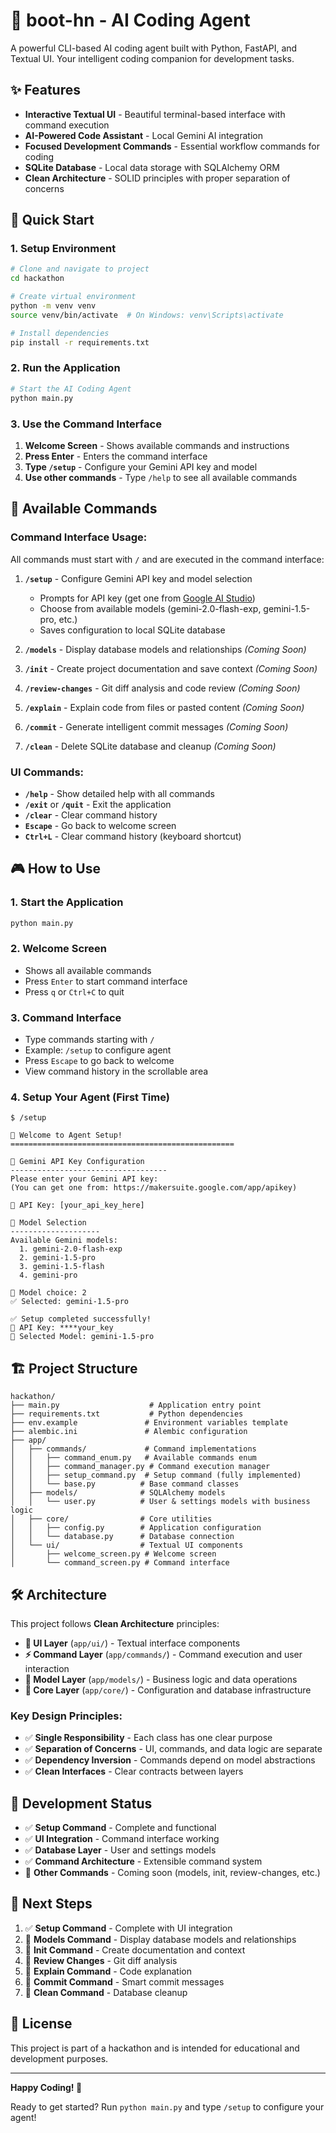 # 🤖 boot-hn - AI Coding Agent

A powerful CLI-based AI coding agent built with Python, FastAPI, and Textual UI. Your intelligent coding companion for development tasks.

## ✨ Features

- **Interactive Textual UI** - Beautiful terminal-based interface with command execution
- **AI-Powered Code Assistant** - Local Gemini AI integration
- **Focused Development Commands** - Essential workflow commands for coding
- **SQLite Database** - Local data storage with SQLAlchemy ORM
- **Clean Architecture** - SOLID principles with proper separation of concerns

## 🚀 Quick Start

### 1. Setup Environment

```bash
# Clone and navigate to project
cd hackathon

# Create virtual environment
python -m venv venv
source venv/bin/activate  # On Windows: venv\Scripts\activate

# Install dependencies
pip install -r requirements.txt
```

### 2. Run the Application

```bash
# Start the AI Coding Agent
python main.py
```

### 3. Use the Command Interface

1. **Welcome Screen** - Shows available commands and instructions
2. **Press Enter** - Enters the command interface
3. **Type `/setup`** - Configure your Gemini API key and model
4. **Use other commands** - Type `/help` to see all available commands

## 🎯 Available Commands

### **Command Interface Usage:**
All commands must start with `/` and are executed in the command interface:

1. **`/setup`** - Configure Gemini API key and model selection
   - Prompts for API key (get one from [Google AI Studio](https://makersuite.google.com/app/apikey))
   - Choose from available models (gemini-2.0-flash-exp, gemini-1.5-pro, etc.)
   - Saves configuration to local SQLite database

2. **`/models`** - Display database models and relationships *(Coming Soon)*
3. **`/init`** - Create project documentation and save context *(Coming Soon)*
4. **`/review-changes`** - Git diff analysis and code review *(Coming Soon)*
5. **`/explain`** - Explain code from files or pasted content *(Coming Soon)*
6. **`/commit`** - Generate intelligent commit messages *(Coming Soon)*
7. **`/clean`** - Delete SQLite database and cleanup *(Coming Soon)*

### **UI Commands:**
- **`/help`** - Show detailed help with all commands
- **`/exit`** or **`/quit`** - Exit the application
- **`/clear`** - Clear command history
- **`Escape`** - Go back to welcome screen
- **`Ctrl+L`** - Clear command history (keyboard shortcut)

## 🎮 How to Use

### **1. Start the Application**
```bash
python main.py
```

### **2. Welcome Screen**
- Shows all available commands
- Press `Enter` to start command interface
- Press `q` or `Ctrl+C` to quit

### **3. Command Interface**
- Type commands starting with `/`
- Example: `/setup` to configure agent
- Press `Escape` to go back to welcome
- View command history in the scrollable area

### **4. Setup Your Agent (First Time)**
```
$ /setup

🤖 Welcome to Agent Setup!
==================================================

🔑 Gemini API Key Configuration
-----------------------------------
Please enter your Gemini API key:
(You can get one from: https://makersuite.google.com/app/apikey)

🔑 API Key: [your_api_key_here]

🤖 Model Selection
--------------------
Available Gemini models:
  1. gemini-2.0-flash-exp
  2. gemini-1.5-pro
  3. gemini-1.5-flash
  4. gemini-pro

🤖 Model choice: 2
✅ Selected: gemini-1.5-pro

✅ Setup completed successfully!
🔑 API Key: ****your_key
🤖 Selected Model: gemini-1.5-pro
```

## 🏗️ Project Structure

```
hackathon/
├── main.py                    # Application entry point
├── requirements.txt           # Python dependencies
├── env.example               # Environment variables template
├── alembic.ini               # Alembic configuration
├── app/
│   ├── commands/             # Command implementations
│   │   ├── command_enum.py   # Available commands enum
│   │   ├── command_manager.py # Command execution manager
│   │   ├── setup_command.py  # Setup command (fully implemented)
│   │   └── base.py          # Base command classes
│   ├── models/              # SQLAlchemy models
│   │   └── user.py          # User & settings models with business logic
│   ├── core/                # Core utilities
│   │   ├── config.py        # Application configuration
│   │   └── database.py      # Database connection
│   └── ui/                  # Textual UI components
│       ├── welcome_screen.py # Welcome screen
│       └── command_screen.py # Command interface
```

## 🛠️ Architecture

This project follows **Clean Architecture** principles:

- **🎨 UI Layer** (`app/ui/`) - Textual interface components
- **⚡ Command Layer** (`app/commands/`) - Command execution and user interaction
- **💾 Model Layer** (`app/models/`) - Business logic and data operations
- **🔧 Core Layer** (`app/core/`) - Configuration and database infrastructure

### **Key Design Principles:**
- ✅ **Single Responsibility** - Each class has one clear purpose
- ✅ **Separation of Concerns** - UI, commands, and data logic are separate
- ✅ **Dependency Inversion** - Commands depend on model abstractions
- ✅ **Clean Interfaces** - Clear contracts between layers

## 🔧 Development Status

- ✅ **Setup Command** - Complete and functional
- ✅ **UI Integration** - Command interface working
- ✅ **Database Layer** - User and settings models
- ✅ **Command Architecture** - Extensible command system
- 🔄 **Other Commands** - Coming soon (models, init, review-changes, etc.)

## 📝 Next Steps

1. ✅ **Setup Command** - Complete with UI integration
2. 🔄 **Models Command** - Display database models and relationships
3. 🔄 **Init Command** - Create documentation and context
4. 🔄 **Review Changes** - Git diff analysis
5. 🔄 **Explain Command** - Code explanation
6. 🔄 **Commit Command** - Smart commit messages
7. 🔄 **Clean Command** - Database cleanup

## 📝 License

This project is part of a hackathon and is intended for educational and development purposes.

---

**Happy Coding! 🚀**

Ready to get started? Run `python main.py` and type `/setup` to configure your agent!
